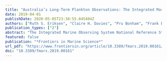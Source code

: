 ```yaml
---
title: "Australia’s Long-Term Plankton Observations: The Integrated Marine Observing System National Reference Station Network"
date: 2019-04-01
publishDate: 2020-05-05T23:38:55.045404Z
authors: ["Ruth S. Eriksen", "Claire H. Davies", "Pru Bonham", "Frank E. Coman", "Steven Edgar", "Felicity R. McEnnulty", "David McLeod", "Margaret J. Miller", "Wayne Rochester", "Anita Slotwinski", "Mark L. Tonks", "Julian Uribe-Palomino", "Anthony J. Richardson"]
publication_types: ["2"]
abstract: "The Integrated Marine Observing System National Reference Station network provides unprecedented open access to species-level phytoplankton and zooplankton data for researchers, managers and policy makers interested in resource condition, and detecting and understanding the magnitude and time-scales of change in our marine environment. We describe how to access spatial and temporal plankton data collected from the seven reference stations located around the Australian coastline, and a summary of the associated physical and chemical parameters measured that help in the interpretation of plankton data. Details on the rationale for site locations, sampling methodologies and laboratory analysis protocols are provided to assist with use of the data, and design of complimentary investigations. Information on taxonomic entities reported in the plankton database, and changes in taxonomic nomenclature and other issues that may affect data interpretation, are included. Data from more than 1250 plankton samples are freely available via the Australian Ocean Data Network portal and we encourage uptake and use of this continental-scale dataset, giving summaries of data currently available and some practical applications. The full methods manual that includes sampling and analysis protocols for the Integrated Marine Observing System Biogeochemical Operations can be found on-line."
featured: false
publication: "*Frontiers in Marine Science*"
url_pdf: "https://www.frontiersin.org/article/10.3389/fmars.2019.00161/full"
doi: "10.3389/fmars.2019.00161"
---
```


